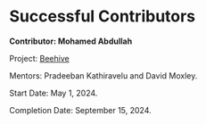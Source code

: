 # Successful Contributors

**Contributor: Mohamed Abdullah**

Project: [Beehive](https://github.com/KathiraveluLab/Beehive) 

Mentors: Pradeeban Kathiravelu and David Moxley.

Start Date: May 1, 2024.

Completion Date: September 15, 2024.
